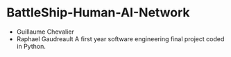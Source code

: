 # BattleShip-Human-AI-Network
 - Guillaume Chevalier
 - Raphael Gaudreault
A first year software engineering final project coded in Python.
